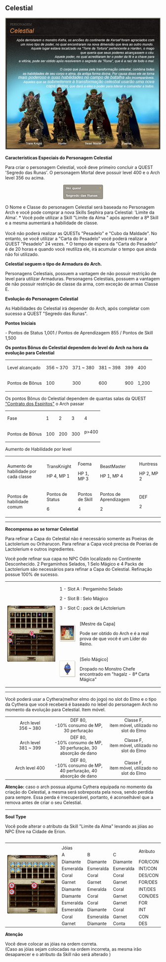 ## Celestial

<html>
  <head>
    <meta charset="utf-8" />
    <meta name="viewport" content="width=device-width" />
  </head>
  <body>

<p align="center"><img src="https://github.com/RonierBastos/Coisas-de-Wyd/blob/master/Guias%20WYD%20BR/Intermediario/Personagem/files/Celestial-files/celestial.jpg?raw=true"/></p>

<p><strong>Características Especiais do Personagem Celestial</strong></p>
<p>Para criar o personagem Celestial, você deve primeiro concluir a QUEST 'Segredo das Runas'. O personagem Mortal deve possuir level 400 e o Arch level 356 ou acima.</p>

<a href="https://github.com/RonierBastos/Coisas-de-Wyd/blob/master/Guias%20WYD%20BR/Iniciante/Quests/Quests%20Archs/Runas-Secretas.md"><p align="center"><img src="https://github.com/RonierBastos/Coisas-de-Wyd/blob/master/Guias%20WYD%20BR/Intermediario/Personagem/files/Celestial-files/celestial2.jpg?raw=true"/></p></a>

<p>O Nome e Classe do personagem Celestial será baseada no Personagem Arch e você pode comprar a nova Skills Sephira para Celestial: 'Limite da Alma'. * Você pode utilizar a Skill "Limite da Alma " após aprender a 8ª Skill e a mesma aumentará a habilidade de classe.
<br><br>
Você não poderá realizar as QUESTs "Pesadelo" e "Cubo da Maldade". No entanto, se você utilizar a "Carta do Pesadelo" você poderá realizar a QUEST "Pesadelo" 24 vezes. * O tempo de espera da "Carta do Pesadelo" é de 20 horas e quando você reutiliza ele, irá acumular o tempo que ainda não foi utilizado.</p>

<p><strong>Celestial seguem o tipo de Armadura do Arch.</strong></p>
<p>Personagens Celestiais, possuem a vantagem de não possuir restrição de level para utilizar Armaduras. Personagens Celestiais, possuem a vantagem de não possuir restrição de classe da arma, com exceção de armas Classe E.</p>

<p><strong> Evolução do Personagem Celestial</strong></p>
<p>As Habilidades do Celestial irá depender do Arch, após completar com sucesso a QUEST "Segredo das Runas".</p>
<p><strong>Pontos Iniciais</strong></p>
<p>- Pontos de Status 1,001 / Pontos de Aprendizagem 855 / Pontos de Skill 1,500</p>
<p><strong>Os pontos Bônus do Celestial dependem do level do Arch na hora da evolução para Celestial</strong></p>
<table align="center" border="0"  cellpadding="5" cellspacing="5">
	<tr>
		<td><p>Level alcançado</p></td>
		<td><p>356 ~ 370</p></td>
		<td><p>371 ~ 380</p></td>
		<td><p>381 ~ 398</p></td>
		<td><p>399</p></td>
		<td><p>400</p></td>
	</tr>
	<tr>
		<td><p>Pontos de Bônus</p></td>
		<td><p>100</p></td>
		<td><p>300</p></td>
		<td><p>600</p></td>
		<td><p>900</p></td>
		<td><p>1,200</p></td>
	</tr>		
</table>
<p>Os pontos Bônus do Celestial dependem de quantas salas da QUEST <a href="https://github.com/RonierBastos/Coisas-de-Wyd/blob/master/Guias%20WYD%20BR/Iniciante/Quests/Quests%20Archs/Contrato-dos-Espiritos.md">"Contrato dos Espíritos"</a> o Arch passar</p>
<table align="center" border="0"  cellpadding="5" cellspacing="5">
	<tr>
		<td><p>Fase</p></td>									
		<td><p>1</p></td>									
		<td><p>2</p></td>									
		<td><p>3</p></td>									
		<td><p>4</p></td>
	</tr>
	<tr>
		<td><p>Pontos de Bônus</p></td>
		<td><p>100</p></td>
		<td><p>200</p></td>
		<td><p>300</p></td>
		<td>p>400</p></td>
	</tr>		
</table>
<p>Aumento de Habilidade por level</p>
<table align="center" border="0"  cellpadding="5" cellspacing="5">
	<tr>
		<td><p>Aumento de habilidade por cada classe</p></td>
		<td><p>TransKnight</p>
			<p>HP 4, MP 1</p></td>
		<td><p>Foema</p>
			<p>HP 1, MP 3</p></td>									
		<td><p>BeastMaster</p>
			<p>HP 1, MP 4</p></td>
		<td><p>Huntress</p>
			<p>HP 2, MP 2</p></td>
	</tr>
	<tr>									
		<td><p>Pontos de habilidade comum</p></td>
		<td><p>Pontos de Status</p>
			<p>6</p></td>
		<td><p>Pontos de Skill</p>
			<p>4</p></td>
		<td><p>Pontos de Aprendizagem</p>
			<p>2</p></td>
		<td><p>DEF</p>									
			<p>2</p></td>
	</tr>								
</table>
<hr>
<p><strong>Recompensa ao se tornar Celestial</strong></p>
<p>Para refinar a Capa do Celestial não é necessário somente as Poeiras de Lactolerium ou Oriharucon. Para refinar a Capa você precisa de Poerias de Lactolerium e outros ingredientes.</p>
<p>Você pode refinar sua capa no NPC Odin localizado no Continente Desconhecido. 2 Pergaminhos Selados, 1 Selo Mágico e 4 Packs de Lactolerium são necessários para refinar a Capa do Celestial. Refinação possue 100% de sucesso.</p>
<table align="center" border="0"  cellpadding="5" cellspacing="5">
	<tr>			
		<td rowspan="3"><img src="https://github.com/RonierBastos/Coisas-de-Wyd/blob/master/Guias%20WYD%20BR/Intermediario/Personagem/files/Celestial-files/img_quadro_1.png?raw=true"></td>
		<td colspan="2"><p>1 - Slot A : Pergaminho Selado</p>				
						<p>2 - Slot B : Selo Mágico</p>				
						<p>3 - Slot C : pack de LActolerium</p></td>
	</tr>
	<tr>						
		<td><img src="https://github.com/RonierBastos/Coisas-de-Wyd/blob/master/Guias%20WYD%20BR/Intermediario/Personagem/files/Celestial-files/celestial4.jpg?raw=true"></td>
		<td><p>[Mestre da Capa]</p>									
			<p>Pode ser obtido do Arch e é a real prova de que você é um Líder do Reino.</p></td>
	</tr>
	<tr>
		<td><img src="https://github.com/RonierBastos/Coisas-de-Wyd/blob/master/Guias%20WYD%20BR/Intermediario/Personagem/files/Celestial-files/celestial5.jpg?raw=true"></td>
		<td><p>[Selo Mágico]</p>									
			<p>Dropado no Monstro Chefe encontrado em "hagalz - 8ª Carta Mágica"</p></td>
	</tr>		
</table>		
<hr>
<p>Você poderá usar a Cythera(melhor elmo do jogo) no slot do Elmo e o tipo da Cythera que você receberá é baseado no lebel do personagem Arch no momento da evolução para Celestial. Item móvel.</p>
<table align="center" border="0"  cellpadding="5" cellspacing="5"> 
	<tr align="center">
		<td><img src="https://github.com/RonierBastos/Coisas-de-Wyd/blob/master/Guias%20WYD%20BR/Intermediario/Personagem/files/Celestial-files/celestial6.jpg?raw=true"/></td>
		<td width="150px">Arch level<br> 356 ~ 380</td>
		<td width="200px">DEF 80,<br>-10% consumo de MP,<br>30 perfuração</td>
		<td width="200px">Classe F,<br>item móvel, utilizado no slot do Elmo</td>
	</tr>
	<tr><tr align="center">
		<td><img src="https://github.com/RonierBastos/Coisas-de-Wyd/blob/master/Guias%20WYD%20BR/Intermediario/Personagem/files/Celestial-files/celestial7.jpg?raw=true"/></td>
		<td width="150px">Arch level<br> 381 ~ 399</td>
		<td width="200px">DEF 80,<br>-10% consumo de MP,<br>30 perfuração, 30 absorção de dano</td>
		<td width="200px">Classe F,<br>item móvel, utilizado no slot do Elmo</td>
	</tr>
	<tr><tr align="center">
		<td><img src="https://github.com/RonierBastos/Coisas-de-Wyd/blob/master/Guias%20WYD%20BR/Intermediario/Personagem/files/Celestial-files/celestial8.jpg?raw=true"/></td>
		<td width="150px">Arch level 400</td>
		<td width="200px">DEF 80,<br>-10% consumo de MP,<br>40 perfuração, 40 absorção de dano</td>
		<td width="200px">Classe F,<br>item móvel, utilizado no slot do Elmo</td>
	</tr>
  <table>
<p><strong>Atenção:</strong> caso o arch possua alguma Cythera equipada no momento da criação do Celestial, a mesma será sobreposta pela nova, sendo perdida para sempre. Essa perda é irrecuperável, portanto, é aconselhável que a remova antes de criar o seu Celestial.</p>
<hr>
<p><strong>Soul Type</strong></p>
<p>Você pode alterar o atributo da Skill "Limite da Alma" levando as jóias ao NPC Ehre na Cidade de Erion.</p>
<table>
	<tr>
		<td rowspan="13" widthh="px"><img src="https://github.com/RonierBastos/Coisas-de-Wyd/blob/master/Guias%20WYD%20BR/Intermediario/Personagem/files/Celestial-files/img_quadro_2.png?raw=true"></td>
		<td colspan="4"></td>
	</tr>
	<tr>		
		<td colspan="3">Jóias</td>		
		<td rowspan="2">Atributo</td>
	</tr>
	<tr>	
		<td>A</td>
		<td>B</td>
		<td>C</td>
	</tr>
	<tr>				
		<td>Diamante</td>
		<td>Diamante</td>
		<td>Diamante</td>
		<td>FOR/CON</td>
	</tr>
	<tr>
		<td>Esmeralda</td>
		<td>Esmeralda</td>
		<td>Esmeralda</td>
		<td>INT/CON</td>
	</tr>
	<tr>				
		<td>Coral</td>
		<td>Coral</td>
		<td>Coral</td>
		<td>DES/CON</td>
	</tr>
	<tr>
		<td>Garnet</td>
		<td>Garnet</td>
		<td>Garnet</td>
		<td>FOR/DES</td>
	</tr>
	<tr>				
		<td>Diamante</td>
		<td>Emeralda</td>
		<td>Coral</td>
		<td>INT/DES</td>
	</tr>
	<tr>				
		<td>Diamante</td>
		<td>Coral</td>
		<td>Garnet</td>
		<td>CON/DES</td>
	</tr>
	<tr>				
		<td>Esmeralda</td>
		<td>Coral</td>
		<td>Garnet</td>
		<td>FOR</td>
	</tr>
	<tr>				
		<td>Esmeralda</td>
		<td>Diamante</td>
		<td>Coral</td>
		<td>INT</td>
	</tr>
	<tr>				
		<td>Coral</td>
		<td>Esmeralda</td>
		<td>Garnet</td>
		<td>CON</td>
	</tr>
	<tr>				
		<td>Garnet</td>
		<td>Diamante</td>
		<td>Conta</td>
		<td>DES</td>
	</tr>	
</table>
<p><strong>Atenção</strong></p>
<p>Você deve colocar as jóias na ordem correta.<br>
(Caso as jóias sejam colocadas na ordem incorreta, as mesma irão desaparecer e o atributo da Skill não será alterado )</p>
  </body>
</html>
